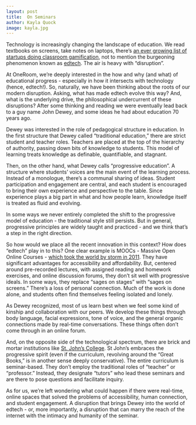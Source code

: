 ```yaml
---
layout: post
title:  On Seminars
author: Kayla Quock
image: kayla.jpg
---
```


Technology is increasingly changing the landscape of education. We read textbooks on screens, take notes on laptops, there’s [an ever growing list of startups doing classroom gamification](https://www.crunchbase.com/category/gamification/af922a55ff56771ab9b506c1284ef0c8), not to mention the burgeoning phenomenon known as [edtech](http://edtechreview.in/dictionary/119-what-is-edtech). The air is heavy with “disruption”.

At OneRoom, we’re deeply interested in the how and why (and what) of educational progress - especially in how it intersects with technology (hence, edtech!). So, naturally, we have been thinking about the roots of our modern disruption. Asking, what has made edtech evolve this way? And, what is the underlying drive, the philosophical undercurrent of these disruptions? After some thinking and reading we were eventually lead back to a guy name John Dewey, and some ideas he had about education 70 years ago. 

Dewey was interested in the role of pedagogical structure in education. In the first structure that Dewey called “traditional education,” there are strict student and teacher roles. Teachers are placed at the top of the hierarchy of authority, passing down bits of knowledge to students. This model of learning treats knowledge as definable, quantifiable, and stagnant. 

Then, on the other hand, what Dewey calls “progressive education”. A structure where students’ voices are the main event of the learning process. Instead of a monologue, there’s a communal sharing of ideas. Student participation and engagement are central, and each student is encouraged to bring their own experience and perspective to the table. Since experience plays a big part in what and how people learn, knowledge itself is treated as fluid and evolving.

In some ways we never entirely completed the shift to the progressive model of education - the traditional style still persists. But in general, progressive principles are widely taught and practiced - and we think that’s a step in the right direction. 

So how would we place all the recent innovation in this context? How does “edtech” play in to this? One clear example is MOOCs - Massive Open Online Courses - [which took the world by storm in 2011](http://bits.blogs.nytimes.com/2014/10/30/a-history-of-moocs-open-online-courses/?_r=0). They have significant advantages for accessibility and affordability. But, centered around pre-recorded lectures, with assigned reading and homework exercises, and online discussion forums, they don’t sit well with progressive ideals. In some ways, they replace “sages on stages” with “sages on screens.” There’s a loss of personal connection. Much of the work is done alone, and students often find themselves feeling isolated and lonely.

As Dewey recognized, most of us learn best when we feel some kind of kinship and collaboration with our peers. We develop these things through body language, facial expressions, tone of voice, and the general organic connections made by real-time conversations. These things often don’t come through in an online forum.

And, on the opposite side of the technological spectrum, there are brick and mortar institutions like [St. John’s College](http://www.sjc.edu/). St John’s embraces the progressive spirit (even if the curriculum, revolving around the “Great Books,” is in another sense deeply conservative). The entire curriculum is seminar-based. They don’t employ the traditional roles of “teacher” or “professor.” Instead, they designate “tutors” who lead these seminars and are there to pose questions and facilitate inquiry.

As for us, we’re left wondering what could happen if there were real-time, online spaces that solved the problems of accessibility, human connection, and student engagement. A disruption that brings Dewey into the world of edtech - or, more importantly, a disruption that can marry the reach of the internet with the intimacy and humanity of the seminar.


